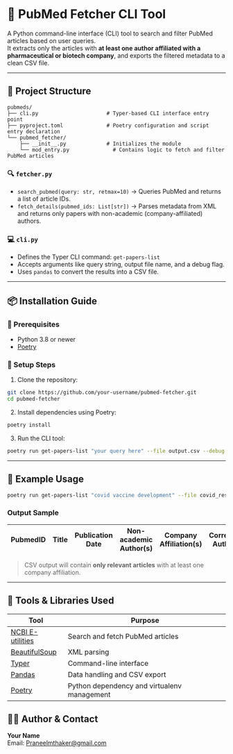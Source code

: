 # 🧬 PubMed Fetcher CLI Tool

A Python command-line interface (CLI) tool to search and filter PubMed articles based on user queries.  
It extracts only the articles with **at least one author affiliated with a pharmaceutical or biotech company**, and exports the filtered metadata to a clean CSV file.

---

## 📁 Project Structure

```
pubmeds/
├── cli.py                      # Typer-based CLI interface entry point
├── pyproject.toml              # Poetry configuration and script entry declaration
└── pubmed_fetcher/
    ├── __init__.py             # Initializes the module
    └── mod_entry.py              # Contains logic to fetch and filter PubMed articles
```

### 🔍 `fetcher.py`
- `search_pubmed(query: str, retmax=10)` → Queries PubMed and returns a list of article IDs.
- `fetch_details(pubmed_ids: List[str])` → Parses metadata from XML and returns only papers with non-academic (company-affiliated) authors.

### 💻 `cli.py`
- Defines the Typer CLI command: `get-papers-list`
- Accepts arguments like query string, output file name, and a debug flag.
- Uses `pandas` to convert the results into a CSV file.

---

## 📦 Installation Guide

### 🔧 Prerequisites
- Python 3.8 or newer
- [Poetry](https://python-poetry.org/docs/#installation)

### 🚀 Setup Steps

1. Clone the repository:
```bash
git clone https://github.com/your-username/pubmed-fetcher.git
cd pubmed-fetcher
```

2. Install dependencies using Poetry:
```bash
poetry install
```

3. Run the CLI tool:
```bash
poetry run get-papers-list "your query here" --file output.csv --debug
```

---

## 🧪 Example Usage

```bash
poetry run get-papers-list "covid vaccine development" --file covid_results.csv --debug
```

### Output Sample

| PubmedID | Title | Publication Date | Non-academic Author(s) | Company Affiliation(s) | Corresponding Author Email | All Affiliations |
|----------|-------|------------------|--------------------------|--------------------------|-----------------------------|-------------------|

> CSV output will contain **only relevant articles** with at least one company affiliation.


---

## 🧰 Tools & Libraries Used

| Tool | Purpose |
|------|---------|
| [NCBI E-utilities](https://www.ncbi.nlm.nih.gov/books/NBK25501/) | Search and fetch PubMed articles |
| [BeautifulSoup](https://pypi.org/project/beautifulsoup4/) | XML parsing |
| [Typer](https://typer.tiangolo.com/) | Command-line interface |
| [Pandas](https://pandas.pydata.org/) | Data handling and CSV export |
| [Poetry](https://python-poetry.org/) | Python dependency and virtualenv management |


## 🙋‍♂️ Author & Contact

**Your Name**  
Email: Praneelmthaker@gmail.com
